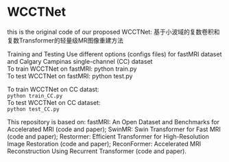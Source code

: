 # WCCTNet
this is the original code of our proposed WCCTNet:
基于小波域的复数卷积和复数Transformer的轻量级MR图像重建方法

Training and Testing
Use different options (configs files) for fastMRI dataset and Calgary Campinas single-channel (CC) dataset  
To train WCCTNet on fastMRI: python train.py  
To test WCCTNet on fastMRI: python test.py  

To train WCCTNet on CC datast: <br>
`python train_CC.py ` <br>
To test WCCTNet on CC dataset:<br> 
`python test_CC.py` 


This repository is based on:
fastMRI: An Open Dataset and Benchmarks for Accelerated MRI (code and paper);
SwinMR: Swin Transformer for Fast MRI (code and paper);
Restormer: Efficient Transformer for High-Resolution Image Restoration (code and paper);
ReconFormer: Accelerated MRI Reconstruction Using Recurrent Transformer (code and paper).
